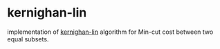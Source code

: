 # kernighan-lin
implementation of [kernighan-lin](https://en.wikipedia.org/wiki/Kernighan%E2%80%93Lin_algorithm) algorithm for Min-cut cost between two equal subsets.
